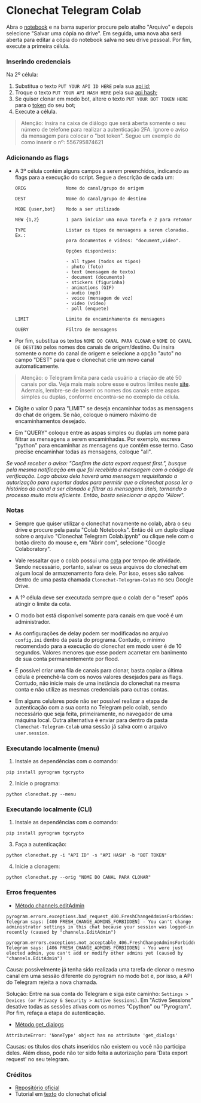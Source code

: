 # Clonechat Telegram Colab

Abra o [notebook](https://colab.research.google.com/github/Drrivao/Clonechat-Telegram-Colab/blob/master/Clonechat_Telegram_Colab.ipynb) e na barra superior procure pelo atalho "Arquivo" e depois selecione "Salvar uma cópia no drive". Em seguida, uma nova aba será aberta para editar a cópia do notebook salva no seu drive pessoal. Por fim, execute a primeira célula.

### Inserindo credenciais

Na 2º célula:

1) Substitua o texto `PUT YOUR API ID HERE` pela sua [api id](https://t.me/c/1297554030/69);
2) Troque o texto `PUT YOUR API HASH HERE` pela sua [api hash](https://t.me/c/1297554030/69);
3) Se quiser clonar em modo bot, altere o texto `PUT YOUR BOT TOKEN HERE` para o [token](https://t.me/BotFather) do seu bot;
4) Execute a célula.

>Atenção: Insira na caixa de diálogo que será aberta somente o seu número de telefone para realizar a autenticação 2FA. Ignore o aviso da mensagem para colocar o "bot token". Segue um exemplo de como inserir o nº: 556795874621

### Adicionando as flags

* A 3º célula contém alguns campos a serem preenchidos, indicando as flags para a execução do script. Segue a descrição de cada um:


      ORIG               Nome do canal/grupo de origem

      DEST               Nome do canal/grupo de destino

      MODE {user,bot}    Modo a ser utilizado

      NEW {1,2}          1 para iniciar uma nova tarefa e 2 para retomar

      TYPE               Listar os tipos de mensagens a serem clonadas. Ex.:
                         para documentos e vídeos: "document,video".

                         Opções disponíveis: 

                         - all types (todos os tipos)
                         - photo (foto)
                         - text (mensagem de texto)
                         - document (documento)
                         - stickers (figurinha)
                         - animations (GIF)
                         - audio (mp3)
                         - voice (mensagem de voz)
                         - video (vídeo)
                         - poll (enquete)

      LIMIT              Limite de encaminhamento de mensagens

      QUERY              Filtro de mensagens

* Por fim, substitua os textos `NOME DO CANAL PARA CLONAR` e `NOME DO CANAL DE DESTINO` pelos nomes dos canais de origem/destino. Ou insira somente o nome do canal de origem e selecione a opção "auto" no campo "DEST" para que o clonechat crie um novo canal automaticamente.

>Atenção: o Telegram limita para cada usuário a criação de até 50 canais por dia. Veja mais mais sobre esse e outros limites neste [site](https://limits.tginfo.me/en). Ademais, lembre-se de inserir os nomes dos canais entre aspas simples ou duplas, conforme encontra-se no exemplo da célula.

* Digite o valor 0 para "LIMIT" se deseja encaminhar todas as mensagens do chat de origem. Se não, coloque o número máximo de encaminhamentos desejado.

* Em "QUERY" coloque entre as aspas simples ou duplas um nome para filtrar as mensagens a serem encaminhadas. Por exemplo, escreva "python" para encaminhar as mensagens que contêm esse termo. Caso precise encaminhar todas as mensagens, coloque "all".

*Se você receber o aviso: "Confirm the data export request first.", busque pela mesma notificação em que foi recebida a mensagem com o código de verificação. Logo abaixo dela haverá uma mensagem requisitando a autorização para exportar dados para permitir que o clonechat possa ler o histórico do canal a ser clonado e filtrar as mensagens úteis, tornando o processo muito mais eficiente. Então, basta selecionar a opção "Allow".*

### Notas

* Sempre que quiser utilizar o clonechat novamente no colab, abra o seu drive e procure pela pasta "Colab Notebooks". Então dê um duplo clique sobre o arquivo "Clonechat Telegram Colab.ipynb" ou clique nele com o botão direito do mouse e, em "Abrir com", selecione "Google Colaboratory".

* Vale ressaltar que o colab possui uma [cota](https://research.google.com/colaboratory/faq.html#idle-timeouts) por tempo de atividade. Sendo necessário, portanto, salvar os seus arquivos do clonechat em algum local de armazenamento fora dele. Por isso, esses são salvos dentro de uma pasta chamada `Clonechat-Telegram-Colab` no seu Google Drive.

* A 1º célula deve ser executada sempre que o colab der o "reset" após atingir o limite da cota.

* O modo bot está disponível somente para canais em que você é um administrador.

* As configurações de delay podem ser modificadas no arquivo `config.ini` dentro da pasta do programa. Contudo, o mínimo recomendado para a execução do clonechat em modo user é de 10 segundos. Valores menores que esse podem acarretar em banimento de sua conta permanentemente por flood.

* É possível criar uma fila de canais para clonar, basta copiar a última célula e preenchê-la com os novos valores desejados para as flags. Contudo, não inicie mais de uma instância do clonechat na mesma conta e não utilize as mesmas credenciais para outras contas.

* Em alguns celulares pode não ser possível realizar a etapa de autenticação com a sua conta no Telegram pelo colab, sendo necessário que seja feita, primeiramente, no navegador de uma máquina local. Outra alternativa é enviar para dentro da pasta `Clonechat-Telegram-Colab` uma sessão já salva com o arquivo `user.session`.

### Executando localmente (menu)

1) Instale as dependências com o comando:

```
pip install pyrogram tgcrypto
```

2) Inicie o programa:

```
python clonechat.py --menu
```

### Executando localmente (CLI)

1) Instale as dependências com o comando:

```
pip install pyrogram tgcrypto
```

3) Faça a autenticação:

```
python clonechat.py -i "API ID" -s "API HASH" -b "BOT TOKEN"
```

4) Inicie a clonagem:

```
python clonechat.py --orig "NOME DO CANAL PARA CLONAR"
```

### Erros frequentes

* [Método channels.editAdmin](https://core.telegram.org/method/channels.editAdmin#bots-can-use-this-method)

```
pyrogram.errors.exceptions.bad_request_400.FreshChangeAdminsForbidden: Telegram says: [400 FRESH_CHANGE_ADMINS_FORBIDDEN] - You can't change administrator settings in this chat because your session was logged-in recently (caused by "channels.EditAdmin")
```
```
pyrogram.errors.exceptions.not_acceptable_406.FreshChangeAdminsForbidden: Telegram says: [406 FRESH_CHANGE_ADMINS_FORBIDDEN] - You were just elected admin, you can't add or modify other admins yet (caused by "channels.EditAdmin")
```
Causa: possivelmente já tenha sido realizada uma tarefa de clonar o mesmo canal em uma sessão diferente do pyrogram no modo bot e, por isso, a API do Telegram rejeita a nova chamada.

Solução: Entre na sua conta do Telegram e siga este caminho: `Settings > Devices (or Privacy & Security > Active Sessions)`. Em "Active Sessions" desative todas as sessões ativas com os nomes "Cpython" ou "Pyrogram". Por fim, refaça a etapa de autenticação.

* [Método get_dialogs](https://docs.pyrogram.org/api/methods/get_dialogs#pyrogram.Client.get_dialogs)

```
AttributeError: 'NoneType' object has no attribute 'get_dialogs'
```
Causas: os títulos dos chats inseridos não existem ou você não participa deles. Além disso, pode não ter sido feita a autorização para 'Data export request' no seu telegram.

### Créditos

- [Repositório oficial](https://github.com/apenasrr/clonechat)
- Tutorial em [texto](https://upolar.github.io/clonechats-docs/) do clonechat oficial